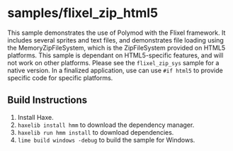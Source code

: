 # samples/flixel_zip_html5

This sample demonstrates the use of Polymod with the Flixel framework.
It includes several sprites and text files, and demonstrates file loading using the MemoryZipFileSystem, which is the ZipFileSystem provided on HTML5 platforms.
This sample is dependant on HTML5-specific features, and will not work on other platforms. Please see the `flixel_zip_sys` sample for a native version. In a finalized application, use can use `#if html5` to provide specific code for specific platforms.

## Build Instructions

1. Install Haxe.
2. `haxelib install hmm` to download the dependency manager.
3. `haxelib run hmm install` to download dependencies.
4. `lime build windows -debug` to build the sample for Windows.
